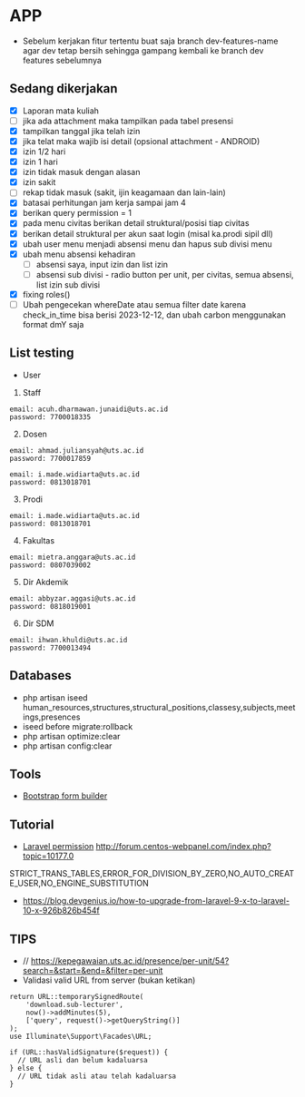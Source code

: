 # APP

- Sebelum kerjakan fitur tertentu buat saja branch dev-features-name agar dev tetap bersih sehingga gampang kembali ke branch dev features sebelumnya

## Sedang dikerjakan

- [X] Laporan mata kuliah
- [ ] jika ada attachment maka tampilkan pada tabel presensi
- [X] tampilkan tanggal jika telah izin
- [X] jika telat maka wajib isi detail (opsional attachment - ANDROID)
- [X] izin 1/2 hari
- [X] izin 1 hari
- [X] izin tidak masuk dengan alasan
- [X] izin sakit
- [ ] rekap tidak masuk (sakit, ijin keagamaan dan lain-lain)
- [X] batasai perhitungan jam kerja sampai jam 4
- [X] berikan query permission = 1
- [X] pada menu civitas berikan detail struktural/posisi tiap civitas
- [X] berikan detail struktural per akun saat login (misal ka.prodi sipil dll)
- [X] ubah user menu menjadi absensi menu dan hapus sub divisi menu
- [X] ubah menu absensi kehadiran
  - [ ] absensi saya, input izin dan list izin
  - [ ] absensi sub divisi - radio button per unit, per civitas, semua absensi, list izin sub divisi
- [X] fixing roles()
- [ ] Ubah pengecekan whereDate atau semua filter date karena check_in_time bisa berisi 2023-12-12, dan ubah carbon menggunakan format dmY saja

## List testing

- User

1. Staff

```
email: acuh.dharmawan.junaidi@uts.ac.id
password: 7700018335
```

2. Dosen

```
email: ahmad.juliansyah@uts.ac.id
password: 7700017859

email: i.made.widiarta@uts.ac.id
password: 0813018701
```

3. Prodi

```
email: i.made.widiarta@uts.ac.id
password: 0813018701
```

4. Fakultas

```
email: mietra.anggara@uts.ac.id
password: 0807039002
```

5. Dir Akdemik

```
email: abbyzar.aggasi@uts.ac.id
password: 0818019001
```

6. Dir SDM

```
email: ihwan.khuldi@uts.ac.id
password: 7700013494
```

## Databases

- php artisan iseed human_resources,structures,structural_positions,classesy,subjects,meetings,presences
- iseed before migrate:rollback
- php artisan optimize:clear
- php artisan config:clear

## Tools

- [Bootstrap form builder](https://startbootstrap.com/sb-form-builder)

## Tutorial

- [Laravel permission](https://imansugirman.com/menggunakan-laravel-permission-dari-spatie)
  http://forum.centos-webpanel.com/index.php?topic=10177.0

STRICT_TRANS_TABLES,ERROR_FOR_DIVISION_BY_ZERO,NO_AUTO_CREATE_USER,NO_ENGINE_SUBSTITUTION

- https://blog.devgenius.io/how-to-upgrade-from-laravel-9-x-to-laravel-10-x-926b826b454f

## TIPS

- // https://kepegawaian.uts.ac.id/presence/per-unit/54?search=&start=&end=&filter=per-unit
- Validasi valid URL from server (bukan ketikan)

```
return URL::temporarySignedRoute(
    'download.sub-lecturer',
    now()->addMinutes(5),
    ['query', request()->getQueryString()]
);
use Illuminate\Support\Facades\URL;

if (URL::hasValidSignature($request)) {
  // URL asli dan belum kadaluarsa
} else {
  // URL tidak asli atau telah kadaluarsa
}
```
